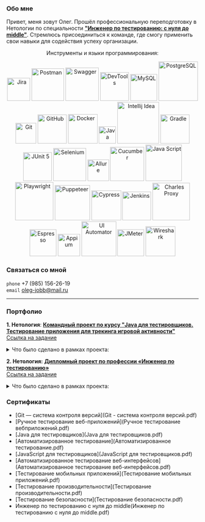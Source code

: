 ### Обо мне

Привет, меня зовут Олег. Прошёл профессиональную переподготовку в Нетологии по специальности 
[**"Инженер по тестированию: с нуля до middle"**](https://netology.ru/programs/qa-middle#/). 
Стремлюсь присоединиться к команде, где смогу применить свои навыки для содействия успеху организации.
<p align="center">
Инструменты и языки программирования:
<p align="center">
   <img width="60" title="Jira" src="https://img.shields.io/badge/-Jira-32CD32?style=for-the-badge&logo=jira&logoColor=white">
   <img width="85" title="Postman" src="https://img.shields.io/badge/-Postman-6A54DF?style=for-the-badge&logo=postman&logoColor=white">
   <img width="87" title="Swagger" src="https://img.shields.io/badge/-Swagger-32CD32?style=for-the-badge&logo=Swagger&logoColor=white">
   <img width="75" title="DevTools" src="https://img.shields.io/badge/-DevTools-6A54DF?logo=&style=for-the-badge&logoColor=white">
   <img width="70" title="MySQL" src="https://img.shields.io/badge/-MySQL-32CD32?style=for-the-badge&logo=MySQL&logoColor=white">
   <img width="103" title="PostgreSQL" src="https://img.shields.io/badge/-PostgreSQL-6A54DF?style=for-the-badge&logo=PostgreSQL&logoColor=white">
   <img width="54" title="Git" src="https://img.shields.io/badge/-Git-32CD32?logo=git&style=for-the-badge&logoColor=white">
   <img width="76" title="GitHub" src="https://img.shields.io/badge/-GitHub-6A54DF?style=for-the-badge&logo=GitHub">
   <img width="77" title="Docker" src="https://img.shields.io/badge/-Docker-32CD32?style=for-the-badge&logo=Docker&logoColor=white">
   <img width="45" title="Java" src="https://img.shields.io/badge/-Java-6A54DF?style=for-the-badge&logo=Java">
   <img width="109" title="Intellij Idea" src="https://img.shields.io/badge/IntelliJIDEA-32CD32.svg?style=for-the-badge&logo=intellij-idea&logoColor=white">
   <img width="76" title="Gradle" src="https://img.shields.io/badge/-Gradle-6A54DF?logo=gradle&style=for-the-badge">
   <img width="75" title="JUnit 5" src="https://img.shields.io/badge/-JUnit_5-32CD32?logo=junit5&style=for-the-badge&logoColor=white">
   <img width="86" title="Selenium" src="https://img.shields.io/badge/-Selenium-6A54DF?style=for-the-badge&logo=Selenium&logoColor=white">
   <img width="56" title="Allure" src="https://img.shields.io/badge/-Allure-32CD32?&style=for-the-badge">
   <img width="89" title="Cucumber" src="https://img.shields.io/badge/-Cucumber-6A54DF?style=for-the-badge&logo=Cucumber&logoColor=white">
   <img width="95" title="Java Script" src="https://img.shields.io/badge/-JavaScript-32CD32?style=for-the-badge&logo=JavaScript&logoColor=white">
   <img width="100" title="Playwright" src="https://img.shields.io/badge/-Playwright-6A54DF?style=for-the-badge&logo=Playwright&logoColor=white">
   <img width="92" title="Puppeteer" src="https://img.shields.io/badge/-Puppeteer-32CD32?style=for-the-badge&logo=Puppeteer&logoColor=white">
   <img width="78" title="Cypress" src="https://img.shields.io/badge/-Cypress-6A54DF?style=for-the-badge&logo=Cypress&logoColor=white">
   <img width="75" title="Jenkins" src="https://img.shields.io/badge/-Jenkins-32CD32?style=for-the-badge&logo=Jenkins&logoColor=white">
   <img width="98" title="Charles Proxy" src="https://img.shields.io/badge/-CharlesProxy-6A54DF?style=for-the-badge&logo=CharlesProxy&logoColor=white">
   <img width="70" title="Espresso" src="https://img.shields.io/badge/-Espresso-32CD32?style=for-the-badge&logo=Espresso">
   <img width="58" title="Appium" src="https://img.shields.io/badge/-Appium-6A54DF?style=for-the-badge&logo=Appium">
   <img width="91" title="UI Automator" src="https://img.shields.io/badge/-UIAutomator-32CD32?style=for-the-badge&logo=UIAutomator">
   <img width="70" title="JMeter" src="https://img.shields.io/badge/-JMeter-6A54DF?style=for-the-badge&logo=apache&logoColor=white">
   <img width="78" title="Wireshark" src="https://img.shields.io/badge/-Wireshark-32CD32?&style=for-the-badge">
</p>

### Связаться со мной 
`phone` +7 (985) 156-26-19 <br>
`email` oleg-jobb@mail.ru <br>

___
### Портфолио

**1. Нетология**: [**Командный проект по курсу "Java для тестировщиков. Тестирование приложения для трекинга игровой активности"**](https://github.com/pOlegV/javaqa-team-diplom)<br>
[Ссылка на задание](https://github.com/netology-code/javaqa-team-diplom)<br>

<details>
  <summary>Что было сделано в рамках проекта:</summary>

- получила навык **командного взаимодействия** во время выполнения рабочих задач;
- написала [**7 юнит тестов**](https://github.com/pOlegV/javaqa-team-diplom/blob/main/src/test/java/ru/netology/PlayerTest.java) 
на языке `Java` на заготовку кода приложения для трекинга игровой активности;
- оформила [**4 баг-репортов**](https://github.com/pOlegV/javaqa-team-diplom/issues?q=is%3Aissue+is%3Aclosed) 
по найденным дефектам;
- исправила код приложения по 4 баг-репортам;
- провела статическое тестирование (ревью) кода, выполненного другим участником команды;
- настроили систему `CI (GitHub Actions)`.
</details>

**2. Нетология:** [**Дипломный проект по профессии «Инженер по тестированию»**](https://github.com/pOlegV/Diplom_QAMID)  <br>
[Ссылка на задание](https://github.com/netology-code/qamid-diplom) <br>

<details>
  <summary>Что было сделано в рамках проекта:</summary>

- Проведено ручное тестирование мобильного приложения;
- Создан [**план**](https://github.com/pOlegV/Diplom_QAMID/blob/main/reports/Plan.md) по проверке и автоматизации приложения
- Составлен [**чек-лист**](https://docs.google.com/spreadsheets/d/1HhFhsZYYk7pZm9GRSsmlVHMUmgimwpfdpv-eG8Y6tek/edit?usp=sharing) для проверки приложения;
- Расписаны [**тест-кейсы**](https://docs.google.com/spreadsheets/d/1dq8pZml25erGwSzAy2mxdwk4WtIYgS2qxOIiXEcH3fk/edit?usp=sharing) для проверки приложения;
- Автоматизированна проверка тест-кейсов по чек-листу;
- Составлен [**отчёт**](https://github.com/pOlegV/Diplom_QAMID/blob/main/reports/Result.md) о тестировании;

  </details>

 ### Сертификаты

* [Git — система контроля версий](Git - система контроля версий.pdf)
* [Ручное тестирование веб-приложений](Ручное тестирование вебприложений.pdf)
* [Java для тестировщиков](Java для тестировщиков.pdf)
* [Автоматизированное тестирование](Автоматизированное тестирование.pdf)
* [JavaScript для тестировщиков](JavaScript для тестировщиков.pdf)
* [Автоматизированное тестирование веб-интерфейсов](Автоматизированное тестирование веб-интерфейсов.pdf)
* [Тестирование мобильных приложений](Тестирование мобильных приложений.pdf)
* [Тестирование производительности](Тестирование производительности.pdf)
* [Тестирование безопасности](Тестирование безопасности.pdf)
* Инженер по тестированию с нуля до middle(Инженер по тестированию с нуля до middle.pdf)


